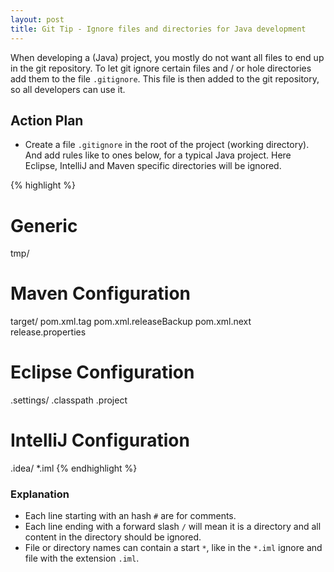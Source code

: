 ```yaml
---
layout: post
title: Git Tip - Ignore files and directories for Java development
---
```



When developing a (Java) project, you mostly do not want all files to end up in the git repository. To let git ignore certain 
files and / or hole directories add them to the file `.gitignore`. This file is then added to the git repository, so all
developers can use it.


## Action Plan

- Create a file `.gitignore` in the root of the project (working directory). And add rules like to ones below, for a typical
Java project. Here Eclipse, IntelliJ and Maven specific directories will be ignored.

{% highlight %}
# Generic
tmp/

# Maven Configuration
target/
pom.xml.tag
pom.xml.releaseBackup
pom.xml.next
release.properties

# Eclipse Configuration
.settings/
.classpath
.project

# IntelliJ Configuration
.idea/
*.iml
{% endhighlight %}


### Explanation

- Each line starting with an hash `#` are for comments.
- Each line ending with a forward slash `/` will mean it is a directory and all content in the directory should be ignored.
- File or directory names can contain a start `*`, like in the `*.iml` ignore and file with the extension `.iml`.